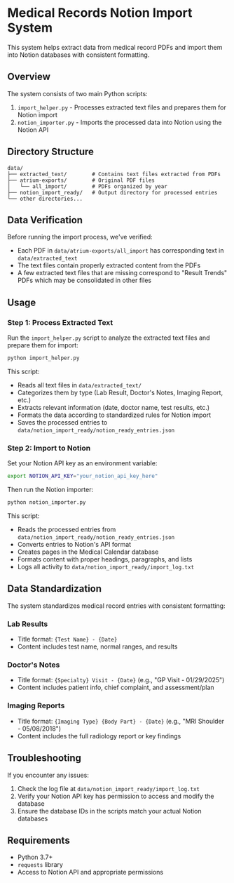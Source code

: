 # Medical Records Notion Import System

This system helps extract data from medical record PDFs and import them into Notion databases with consistent formatting.

## Overview

The system consists of two main Python scripts:

1. `import_helper.py` - Processes extracted text files and prepares them for Notion import
2. `notion_importer.py` - Imports the processed data into Notion using the Notion API

## Directory Structure

```
data/
├── extracted_text/        # Contains text files extracted from PDFs
├── atrium-exports/        # Original PDF files
│   └── all_import/        # PDFs organized by year
├── notion_import_ready/   # Output directory for processed entries
└── other directories...
```

## Data Verification

Before running the import process, we've verified:
- Each PDF in `data/atrium-exports/all_import` has corresponding text in `data/extracted_text`
- The text files contain properly extracted content from the PDFs
- A few extracted text files that are missing correspond to "Result Trends" PDFs which may be consolidated in other files

## Usage

### Step 1: Process Extracted Text

Run the `import_helper.py` script to analyze the extracted text files and prepare them for import:

```bash
python import_helper.py
```

This script:
- Reads all text files in `data/extracted_text/`
- Categorizes them by type (Lab Result, Doctor's Notes, Imaging Report, etc.)
- Extracts relevant information (date, doctor name, test results, etc.)
- Formats the data according to standardized rules for Notion import
- Saves the processed entries to `data/notion_import_ready/notion_ready_entries.json`

### Step 2: Import to Notion

Set your Notion API key as an environment variable:

```bash
export NOTION_API_KEY="your_notion_api_key_here"
```

Then run the Notion importer:

```bash
python notion_importer.py
```

This script:
- Reads the processed entries from `data/notion_import_ready/notion_ready_entries.json`
- Converts entries to Notion's API format
- Creates pages in the Medical Calendar database
- Formats content with proper headings, paragraphs, and lists
- Logs all activity to `data/notion_import_ready/import_log.txt`

## Data Standardization

The system standardizes medical record entries with consistent formatting:

### Lab Results
- Title format: `{Test Name} - {Date}`
- Content includes test name, normal ranges, and results

### Doctor's Notes
- Title format: `{Specialty} Visit - {Date}` (e.g., "GP Visit - 01/29/2025")
- Content includes patient info, chief complaint, and assessment/plan

### Imaging Reports
- Title format: `{Imaging Type} {Body Part} - {Date}` (e.g., "MRI Shoulder - 05/08/2018")
- Content includes the full radiology report or key findings

## Troubleshooting

If you encounter any issues:

1. Check the log file at `data/notion_import_ready/import_log.txt`
2. Verify your Notion API key has permission to access and modify the database
3. Ensure the database IDs in the scripts match your actual Notion databases

## Requirements

- Python 3.7+
- `requests` library
- Access to Notion API and appropriate permissions 